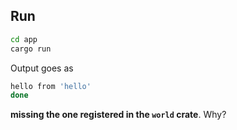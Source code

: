 
## Run

```bash
cd app
cargo run
```

Output goes as 
```bash
hello from 'hello'
done
```

**missing the one registered in the `world` crate**. Why?

